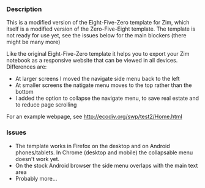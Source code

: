 ### Description
This is a modified version of the Eight-Five-Zero template for Zim, which itself is a modified version of the Zero-Five-Eight template. The template is not ready for use yet, see the issues below for the main blockers (there might be many more)

Like the original Eight-Five-Zero template it helps you to export your Zim notebook as a responsive website that can be viewed in all devices. Differences are:

* At larger screens I moved the navigate side menu back to the left
* At smaller screens the natigate menu moves to the top rather than the bottom
* I added the option to collapse the navigate menu, to save real estate and to reduce page scrolling

For an example webpage, see http://ecodiv.org/swp/test2/Home.html

### Issues
* The template works in Firefox on the desktop and on Android phones/tablets. In Chrome (desktop and mobile) the collapsable menu doesn't work yet.
* On the stock Android browser the side menu overlaps with the main text area
* Probably more...
